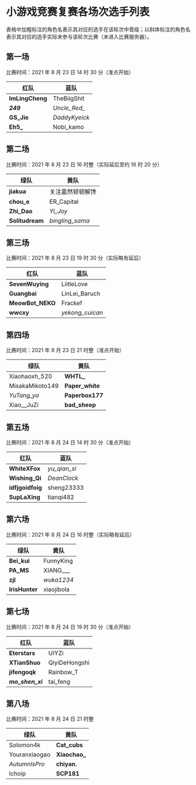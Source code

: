 # 小游戏竞赛复赛各场次选手列表

表格中加粗标注的角色名表示其对应的选手在该轮次中晋级；以斜体标注的角色名表示其对应的选手实际未参与该轮次比赛（未进入比赛服务器）。

## 第一场

比赛时间：2021 年 8 月 23 日 14 时 30 分（准点开始）

| 红队            | 蓝队           |
| --------------- | -------------- |
| **ImLingCheng** | TheBiigShit    |
| **_249_**       | _Uncle\_Red\__ |
| **GS\_Jie**     | _DaddyKyeick_  |
| **Eh5\_**       | Nobi_kamo      |



## 第二场

比赛时间：2021 年 8 月 23 日 16 时整（实际延后至约 16 时 20 分）

| 绿队            | 黄队             |
| --------------- | ---------------- |
| **jiakua**      | 关注嘉然顿顿解馋 |
| **chou\_e**     | ER\_Capital      |
| **Zhi\_Dao**    | _Yi\_Joy_        |
| **Solitudream** | _bingling_sama_   |

## 第三场

比赛时间：2021 年 8 月 23 日 19 时 30 分（实际略有延后）

| 红队              | 蓝队             |
| ----------------- | ---------------- |
| **SevenWuying**   | LiitleLove       |
| **Guangbai**      | LinLei_Baruch    |
| **MeowBot\_NEKO** | Frackef          |
| **wwcxy**         | _yekong\_cuican_ |

## 第四场

比赛时间：2021 年 8 月 23 日 21 时整（准点开始）

| 绿队            | 黄队             |
| --------------- | ---------------- |
| Xiaohaoxh\_520  | **WHTL\_**       |
| MisakaMikoto149 | **Paper\_white** |
| _YuTang\_ya_    | **Paperbox177**  |
| Xiao\_\_JuZi    | **bad\_sheep**   |

## 第五场

比赛时间：2021 年 8 月 24 日 14 时 30 分（准点开始）

| 红队             | 蓝队           |
| ---------------- | -------------- |
| **WhiteXFox**    | _yu\_qian\_si_ |
| **Wishing\_Qi**  | _DeanClock_    |
| **idfjgoidfoig** | sheng23333     |
| **SupLaXing**    | tianqi482      |

## 第六场

比赛时间：2021 年 8 月 24 日 16 时整（实际略有延后）

| 绿队           | 黄队       |
| -------------- | ---------- |
| **Bei\_kui**   | FunnyKing  |
| **PA\_MS**     | XIANG\_\__ |
| **zjl**        | _wuka1234_ |
| **IrisHunter** | xiaojibola |

## 第七场

比赛时间：2021 年 8 月 24 日 19 时 30 分（准点开始）

| 红队               | 蓝队          |
| ------------------ | ------------- |
| **Eterstars**      | UIYZi         |
| **XTianShuo**      | QiyiDeHongshi |
| **jifengoqk**      | Rainbow\_T    |
| **_mo\_shen\_xi_** | tai\_feng     |

## 第八场

比赛时间：2021 年 8 月 24 日 21 时整

| 绿队          | 黄队           |
| ------------- | -------------- |
| Solomon4k     | **Cat_cubs**   |
| Youranxiaogao | **Xiaochao\_** |
| _AutumnIsPro_ | **chiyan.**    |
| lchoip        | **SCP181**     |

